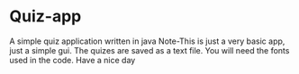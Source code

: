 # Quiz-app
A simple quiz application written in java
Note-This is just a very basic app, just a simple gui.
The quizes are saved as a text file.
You will need the fonts used in the code.
Have a nice day
